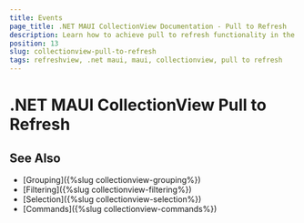 ```yaml
---
title: Events
page_title: .NET MAUI CollectionView Documentation - Pull to Refresh
description: Learn how to achieve pull to refresh functionality in the Telerik UI for .NET MAUI CollectionView.
position: 13
slug: collectionview-pull-to-refresh
tags: refreshview, .net maui, maui, collectionview, pull to refresh
---
```


# .NET MAUI CollectionView Pull to Refresh



## See Also

- [Grouping]({%slug collectionview-grouping%})
- [Filtering]({%slug collectionview-filtering%})
- [Selection]({%slug collectionview-selection%})
- [Commands]({%slug collectionview-commands%})